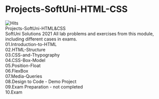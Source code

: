 # Projects-SoftUni-HTML-CSS
![Hits](https://hits.seeyoufarm.com/api/count/incr/badge.svg?url=https%3A%2F%2Fgithub.com%2Fvebili%2FProjects-SoftUni-HTML-CSS&count_bg=%2379C83D&title_bg=%23555555&icon=github.svg&icon_color=%23E7E7E7&title=Visitor+hits&edge_flat=false)<br/>
Projects-SoftUni-HTML&amp;CSS<br/>
SoftUni Solutions 2021 All lab problems and exercises from this module, including different cases in exams.<br/>
01.Introduction-to-HTML<br/>
02.HTML-Structure<br/>
03.CSS-and-Thypography<br/>
04.CSS-Box-Model<br/>
05.Position-Float<br/>
06.FlexBox<br/>
07.Media-Queries<br/>
08.Design to Code - Demo Project<br/>
09.Exam Preparation - not completed<br/>
10.Exam<br/>
<br/>
